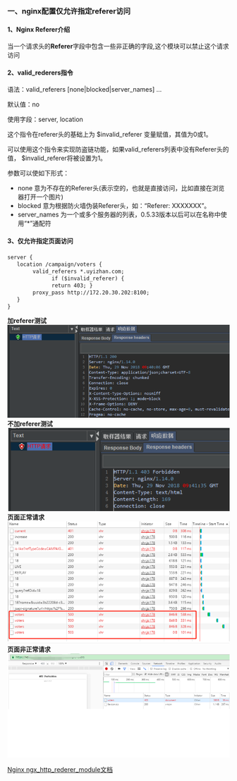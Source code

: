 ### 一、nginx配置仅允许指定referer访问
#### 1、Nginx Referer介绍
当一个请求头的**Referer**字段中包含一些非正确的字段,这个模块可以禁止这个请求访问

#### 2、valid_rederers指令
语法：valid_referers [none|blocked|server_names] …

默认值：no

使用字段：server, location

这个指令在referer头的基础上为 $invalid_referer 变量赋值，其值为0或1。

可以使用这个指令来实现防盗链功能，如果valid_referers列表中没有Referer头的值， $invalid_referer将被设置为1。

参数可以使如下形式：
- none 意为不存在的Referer头(表示空的，也就是直接访问，比如直接在浏览器打开一个图片)
- blocked 意为根据防火墙伪装Referer头，如：“Referer: XXXXXXX”。
- server_names 为一个或多个服务器的列表，0.5.33版本以后可以在名称中使用“*”通配符

#### 3、仅允许指定页面访问
```
server {
   location /campaign/voters {
        valid_referers *.uyizhan.com;  
              if ($invalid_referer) {  
              return 403; }  
        proxy_pass http://172.20.30.202:8100;
   }
}
```
**加referer测试**  
![image](./images/4.png)  
**不加referer测试**  
![image](./images/5.png)
**页面正常请求**
![image](./images/6.png)
**页面非正常请求**
![image](./images/7.png)  

[Nginx ngx_http_rederer_module文档](http://nginx.org/en/docs/http/ngx_http_referer_module.html)